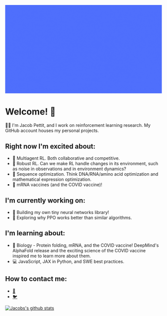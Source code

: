 ![banner](assets/banner.gif)

# Welcome! 👋

👨‍💻 I'm Jacob Pettit, and I work on reinforcement learning research. My GitHub account houses my personal projects. 

## Right now I'm excited about:

- 🤖 Multiagent RL. Both collaborative and competitive.
- 💪 Robust RL. Can we make RL handle changes in its environment, such as noise in observations and in environment dynamics?
- 🧬 Sequence optimization. Think DNA/RNA/amino acid optimization and mathematical expression optimization.
- 💉 mRNA vaccines (and the COVID vaccine)!

## I'm currently working on:

- 🧠 Building my own tiny neural networks library!
- 🤔 Exploring why PPO works better than similar algorithms.

## I'm learning about:

- 🔬 Biology - Protein folding, mRNA, and the COVID vaccine! DeepMind's AlphaFold release and the exciting science of the COVID vaccine inspired me to learn more about them.
- 💻 JavaScript, JAX in Python, and SWE best practices.

## How to contact me:
- [📧](mailto:jfpettit@gmail.com)
- [🐦](https://twitter.com/pettitjf)


[![Jacobs's github stats](https://github-readme-stats.vercel.app/api?username=jfpettit&theme=radical)](https://github.com/anuraghazra/github-readme-stats)

<!--
**jfpettit/jfpettit** is a ✨ _special_ ✨ repository because its `README.md` (this file) appears on your GitHub profile.

Here are some ideas to get you started:

- 🔭 I’m currently working on ...
- 🌱 I’m currently learning ...
- 👯 I’m looking to collaborate on ...
- 🤔 I’m looking for help with ...
- 💬 Ask me about ...
- 📫 How to reach me: ...
- 😄 Pronouns: ...
- ⚡ Fun fact: ...
-->
